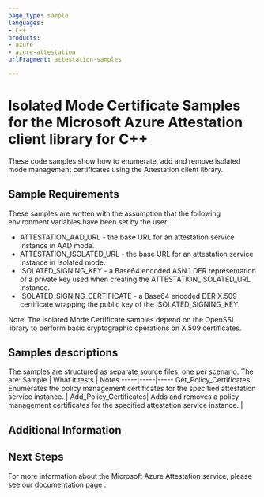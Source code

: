 ```yaml
---
page_type: sample
languages:
- C++
products:
- azure
- azure-attestation
urlFragment: attestation-samples

---
```


# Isolated Mode Certificate Samples for the Microsoft Azure Attestation client library for C++

These code samples show how to enumerate, add and remove isolated mode management certificates using the Attestation client library.

## Sample Requirements

These samples are written with the assumption that the following environment
variables have been set by the user:

* ATTESTATION_AAD_URL - the base URL for an attestation service instance in AAD mode.
* ATTESTATION_ISOLATED_URL - the base URL for an attestation service instance in Isolated mode.
* ISOLATED_SIGNING_KEY - a Base64 encoded ASN.1 DER representation of a private key used when creating the 
ATTESTATION_ISOLATED_URL instance.
* ISOLATED_SIGNING_CERTIFICATE - a Base64 encoded DER X.509 certificate wrapping the public key of the ISOLATED_SIGNING_KEY.

Note: The Isolated Mode Certificate samples depend on the OpenSSL library to perform basic cryptographic 
operations on X.509 certificates.

## Samples descriptions

The samples are structured as separate source files, one per scenario. The are:
Sample | What it tests | Notes
-----|-----|-----
Get_Policy_Certificates| Enumerates the policy management certificates for the specified attestation service instance. |
Add_Policy_Certificates| Adds and removes a policy management certificates for the specified attestation service instance. |

## Additional Information

## Next Steps

For more information about the Microsoft Azure Attestation service, please see our [documentation page](https://docs.microsoft.com/azure/attestation/) .

<!-- LINKS -->
<!-- links are known to be broken, they will be fixed after this initial pull
    request completes. -->
[readme_md]: https://github.com/Azure/azure-sdk-for-cpp/blob/main/sdk/attestation/azure-security-attestation/README.md



